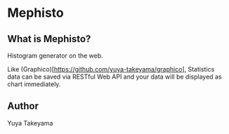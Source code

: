 Mephisto
========

What is Mephisto?
-----------------

Histogram generator on the web.

Like (Graphico)[https://github.com/yuya-takeyama/graphico], Statistics data can be saved via RESTful Web API and your data will be displayed as chart immediately.

Author
------

Yuya Takeyama
